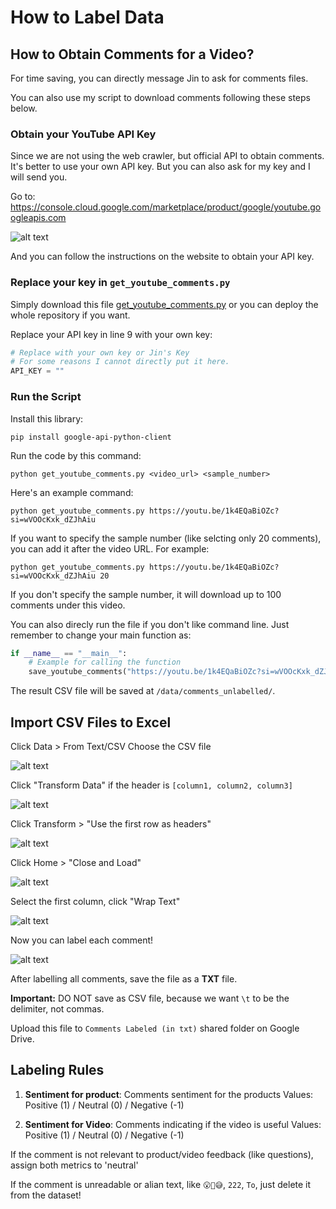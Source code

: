 # How to Label Data

## How to Obtain Comments for a Video?

For time saving, you can directly message Jin to ask for comments files. 

You can also use my script to download comments following these steps below. 

### Obtain your YouTube API Key

Since we are not using the web crawler, but official API to obtain comments. It's better to use your own API key. But you can also ask for my key and I will send you.


Go to: https://console.cloud.google.com/marketplace/product/google/youtube.googleapis.com

![alt text](assets/image-6.png)

And you can follow the instructions on the website to obtain your API key.

### Replace your key in `get_youtube_comments.py`

Simply download this file [get_youtube_comments.py](../src/get_youtube_comments.py) or you can deploy the whole repository if you want.

Replace your API key in line 9 with your own key: 

```python
# Replace with your own key or Jin's Key
# For some reasons I cannot directly put it here.
API_KEY = ""
```

### Run the Script

Install this library: 

```
pip install google-api-python-client
```

Run the code by this command: 
```
python get_youtube_comments.py <video_url> <sample_number>
```

Here's an example command: 
```
python get_youtube_comments.py https://youtu.be/1k4EQaBiOZc?si=wVOOcKxk_dZJhAiu
```

If you want to specify the sample number (like selcting only 20 comments), you can add it after the video URL. For example:
```     
python get_youtube_comments.py https://youtu.be/1k4EQaBiOZc?si=wVOOcKxk_dZJhAiu 20
```

If you don't specify the sample number, it will download up to 100 comments under this video.

You can also direcly run the file if you don't like command line. Just remember to change your main function as: 

```python
if __name__ == "__main__":
    # Example for calling the function
    save_youtube_comments("https://youtu.be/1k4EQaBiOZc?si=wVOOcKxk_dZJhAiu", sample_num=100)
```

The result CSV file will be saved at `/data/comments_unlabelled/`. 


## Import CSV Files to Excel

Click Data > From Text/CSV
Choose the CSV file

![alt text](assets/image.png)

Click "Transform Data" if the header is `[column1, column2, column3]`

![alt text](assets/image-1.png)

Click Transform > "Use the first row as headers"

![alt text](assets/image-2.png)

Click Home > "Close and Load"

![alt text](assets/image-3.png)

Select the first column, click "Wrap Text"

![alt text](assets/image-4.png)

Now you can label each comment!

![alt text](assets/image-5.png)

After labelling all comments, save the file as a **TXT** file.

**Important:**  DO NOT save as CSV file, because we want `\t` to be the delimiter, not commas. 

Upload this file to `Comments Labeled (in txt)` shared folder on Google Drive. 

## Labeling Rules

1. **Sentiment for product**: Comments sentiment for the products
Values: Positive (1) / Neutral (0) / Negative (-1)

2. **Sentiment for Video**: Comments indicating if the video is useful
Values: Positive (1) / Neutral (0) / Negative (-1)

If the comment is not relevant to product/video feedback (like questions), assign both metrics to 'neutral'

If the comment is unreadable or alian text, like `😮🎉😅`, `222`, `To`, just delete it from the dataset!


